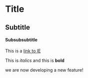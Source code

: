 # Title

## Subtitle

#### Subsubsubtitle

This is a [link to IE](https://ie.edu)

This is *italics* and this is **bold**

we are now developing a new feature!



